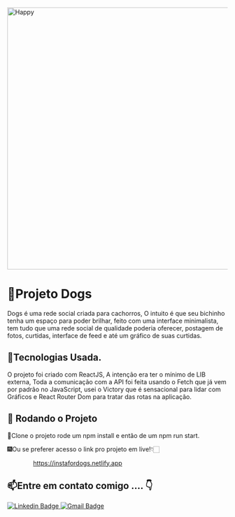 &nbsp;&nbsp;&nbsp;&nbsp;&nbsp;&nbsp;&nbsp;&nbsp;&nbsp;&nbsp;&nbsp;&nbsp;&nbsp;&nbsp;&nbsp;&nbsp;&nbsp; &nbsp; &nbsp; &nbsp; &nbsp; <img width="600" 
  src="https://www.imagemhost.com.br/images/2021/08/10/Screen.png"  alt="Happy">
  
# 🐶Projeto Dogs 
 <div>  
<p>Dogs é uma rede social criada para cachorros, O intuito é que seu bichinho tenha um espaço para poder brilhar, feito com uma interface minimalista, tem tudo que uma rede social de qualidade poderia oferecer, postagem de fotos, curtidas, interface de feed e até um gráfico de suas curtidas.</p>
</div>

## 🐾Tecnologias Usada.

O projeto foi criado com ReactJS, A intenção era  ter o mínimo de LIB externa, Toda a comunicação com a API foi feita usando o Fetch que já vem por padrão no JavaScript, usei o Victory que é sensacional para lidar com Gráficos e React Router Dom para tratar das rotas na aplicação.

## 📲 Rodando o Projeto

🎇Clone o projeto rode um npm install e então de um npm run start.

🎆Ou se preferer acesso o link pro projeto em live!👇🏻

&nbsp;&nbsp;&nbsp;&nbsp;&nbsp;&nbsp;&nbsp;&nbsp;&nbsp;&nbsp;&nbsp;&nbsp;&nbsp;&nbsp; https://instafordogs.netlify.app

## 📫Entre em contato  comigo .... 👇

[![Linkedin Badge](https://img.shields.io/badge/-Paulo%20Azevedo-0077B5?style=flat-square&logo=Linkedin&logoColor=white&link=https://www.linkedin.com/in/pauloemidio/)  ](https://www.linkedin.com/in/pauloemidio/)
[![Gmail Badge](https://img.shields.io/badge/-pauloemidioazevedo@gmail.com-D14836?style=flat-square&logo=Gmail&logoColor=white&link=mailto:pauloemidioazevedo@gmail.com)](mailto:pauloemidioazevedo@gmail.com)
